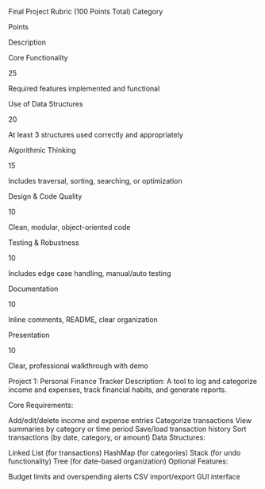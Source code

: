 Final Project Rubric (100 Points Total)
Category

Points

Description

Core Functionality

25

Required features implemented and functional

Use of Data Structures

20

At least 3 structures used correctly and appropriately

Algorithmic Thinking

15

Includes traversal, sorting, searching, or optimization

Design & Code Quality

10

Clean, modular, object-oriented code

Testing & Robustness

10

Includes edge case handling, manual/auto testing

Documentation

10

Inline comments, README, clear organization

Presentation

10

Clear, professional walkthrough with demo

 

Project 1: Personal Finance Tracker
Description: A tool to log and categorize income and expenses, track financial habits, and generate reports.

Core Requirements:

Add/edit/delete income and expense entries
Categorize transactions
View summaries by category or time period
Save/load transaction history
Sort transactions (by date, category, or amount)
Data Structures:

Linked List (for transactions)
HashMap (for categories)
Stack (for undo functionality)
Tree (for date-based organization)
Optional Features:

Budget limits and overspending alerts
CSV import/export
GUI interface